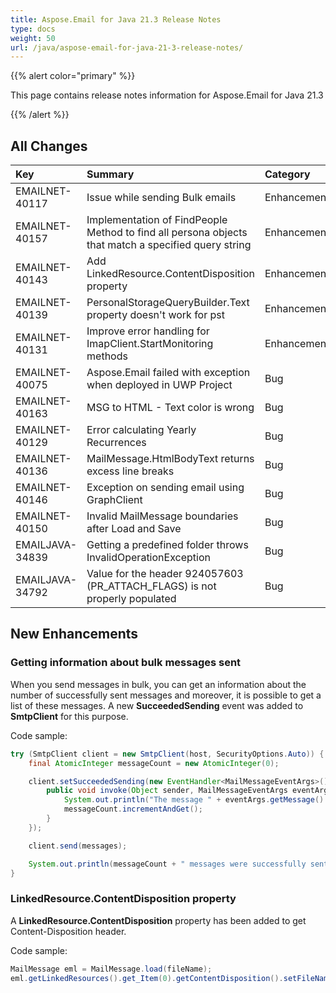 ```yaml
---
title: Aspose.Email for Java 21.3 Release Notes
type: docs
weight: 50
url: /java/aspose-email-for-java-21-3-release-notes/
---
```


{{% alert color="primary" %}} 

This page contains release notes information for Aspose.Email for Java 21.3

{{% /alert %}} 
## **All Changes**

|**Key**|**Summary**|**Category**|
| :- | :- | :- |
|EMAILNET-40117|Issue while sending Bulk emails|Enhancement|
|EMAILNET-40157|Implementation of FindPeople Method to find all persona objects that match a specified query string|Enhancement|
|EMAILNET-40143|Add LinkedResource.ContentDisposition property|Enhancement|
|EMAILNET-40139|PersonalStorageQueryBuilder.Text property doesn't work for pst|Enhancement|
|EMAILNET-40131|Improve error handling for ImapClient.StartMonitoring methods|Enhancement|
|EMAILNET-40075|Aspose.Email failed with exception when deployed in UWP Project|Bug|
|EMAILNET-40163|MSG to HTML - Text color is wrong|Bug|
|EMAILNET-40129|Error calculating Yearly Recurrences|Bug|
|EMAILNET-40136|MailMessage.HtmlBodyText returns excess line breaks|Bug|
|EMAILNET-40146|Exception on sending email using GraphClient|Bug|
|EMAILNET-40150|Invalid MailMessage boundaries after Load and Save|Bug|
|EMAILJAVA-34839|Getting a predefined folder throws InvalidOperationException|Bug|
|EMAILJAVA-34792|Value for the header 924057603 (PR_ATTACH_FLAGS) is not properly populated|Bug|


## **New Enhancements**

### **Getting information about bulk messages sent**
When you send messages in bulk, you can get an information about the number of successfully sent messages and moreover, it is possible to get a list of these messages. 
A new **SucceededSending** event was added to **SmtpClient** for this purpose.

Code sample:
~~~java
try (SmtpClient client = new SmtpClient(host, SecurityOptions.Auto)) {
    final AtomicInteger messageCount = new AtomicInteger(0);

    client.setSucceededSending(new EventHandler<MailMessageEventArgs>() {
        public void invoke(Object sender, MailMessageEventArgs eventArgs) {
            System.out.println("The message " + eventArgs.getMessage().getSubject() + " was successfully sent.");
            messageCount.incrementAndGet();
        }
    });

    client.send(messages);

    System.out.println(messageCount + " messages were successfully sent.");
}
~~~
### **LinkedResource.ContentDisposition property**

A **LinkedResource.ContentDisposition** property has been added to get Content-Disposition header.

Code sample:

~~~java
MailMessage eml = MailMessage.load(fileName);
eml.getLinkedResources().get_Item(0).getContentDisposition().setFileName("changed.png");
~~~